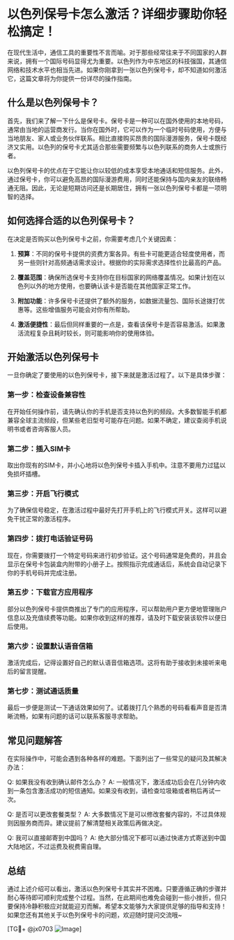 # 以色列保号卡怎么激活？详细步骤助你轻松搞定！

在现代生活中，通信工具的重要性不言而喻。对于那些经常往来于不同国家的人群来说，拥有一个国际号码显得尤为重要。以色列作为中东地区的科技强国，其通信网络和技术水平也相当先进。如果你刚拿到一张以色列保号卡，却不知道如何激活它，这篇文章将为你提供一份详尽的操作指南。

## 什么是以色列保号卡？

首先，我们来了解一下什么是保号卡。保号卡是一种可以在国外使用的本地号码，通常由当地的运营商发行。当你在国外时，它可以作为一个临时号码使用，方便与当地朋友、家人或业务伙伴联系。相比直接购买昂贵的国际漫游服务，保号卡既经济又实用。以色列的保号卡尤其适合那些需要频繁与以色列联系的商务人士或旅行者。

以色列保号卡的优点在于它能让你以较低的成本享受本地通话和短信服务。此外，通过保号卡，你可以避免高昂的国际漫游费用，同时还能保持与国内亲友的联络畅通无阻。因此，无论是短期访问还是长期居住，拥有一张以色列保号卡都是一项明智的选择。

## 如何选择合适的以色列保号卡？

在决定是否购买以色列保号卡之前，你需要考虑几个关键因素：

1. **预算**：不同的保号卡提供的资费方案各异。有些卡可能更适合轻度使用者，而另一些则针对高频通话需求设计。根据你的实际需求选择性价比最高的产品。
   
2. **覆盖范围**：确保所选保号卡支持你在目标国家的网络覆盖情况。如果计划在以色列以外的地方使用，也要确认该卡是否能在其他国家正常工作。

3. **附加功能**：许多保号卡还提供了额外的服务，如数据流量包、国际长途拨打优惠等。这些增值服务可能会对你有所帮助。

4. **激活便捷性**：最后但同样重要的一点是，查看该保号卡是否容易激活。如果激活流程复杂且耗时较长，则可能影响你的使用体验。

## 开始激活以色列保号卡

一旦你确定了要使用的以色列保号卡，接下来就是激活过程了。以下是具体步骤：

### 第一步：检查设备兼容性
在开始任何操作前，请先确认你的手机是否支持以色列的频段。大多数智能手机都兼容全球主流频段，但某些老旧型号可能存在问题。如果不确定，建议查阅手机说明书或者咨询客服人员。

### 第二步：插入SIM卡
取出你现有的SIM卡，并小心地将以色列保号卡插入手机中。注意不要用力过猛以免损坏插槽。

### 第三步：开启飞行模式
为了确保信号稳定，在激活过程中最好先打开手机上的飞行模式开关。这样可以避免干扰正常的激活程序。

### 第四步：拨打电话验证号码
现在，你需要拨打一个特定号码来进行初步验证。这个号码通常是免费的，并且会显示在保号卡包装盒内附带的小册子上。按照指示完成通话后，系统会自动记录下你的手机号码并完成注册。

### 第五步：下载官方应用程序
部分以色列保号卡提供商推出了专门的应用程序，可以帮助用户更方便地管理账户信息以及充值续费等功能。如果你收到这样的推荐，请及时下载安装该软件以便日后使用。

### 第六步：设置默认语音信箱
激活完成后，记得设置好自己的默认语音信箱选项。这将有助于接收到未接听来电后的留言提醒。

### 第七步：测试通话质量
最后一步便是测试一下通话效果如何了。试着拨打几个熟悉的号码看看声音是否清晰流畅，如果有问题的话可以联系客服寻求帮助。

## 常见问题解答

在实际操作中，可能会遇到各种各样的难题。下面列出了一些常见的疑问及其解决办法：

Q: 如果我没有收到确认邮件怎么办？
A: 一般情况下，激活成功后会在几分钟内收到一条包含激活成功的短信通知。如果没有收到，请检查垃圾箱或者稍后再试一次。

Q: 是否可以更改套餐类型？
A: 大多数情况下是可以修改套餐内容的，不过具体规则因服务商而异。建议提前了解清楚相关政策后再做决定。

Q: 我可以直接邮寄到中国吗？
A: 绝大部分情况下都可以通过快递方式寄送到中国大陆地区，不过运费及税费需自理。

## 总结

通过上述介绍可以看出，激活以色列保号卡其实并不困难。只要遵循正确的步骤并耐心等待即可顺利完成整个过程。当然，在此期间也难免会碰到一些小挫折，但只要保持冷静积极应对就能迎刃而解。希望本文能够为大家提供足够的指导和支持！如果您还有其他关于以色列保号卡的问题，欢迎随时提问交流哦~

[TG💪+ @jx0703 ![Image](https://github.com/user-attachments/assets/dbca1d08-cadb-493c-b0ec-ad6f7a83f270)]